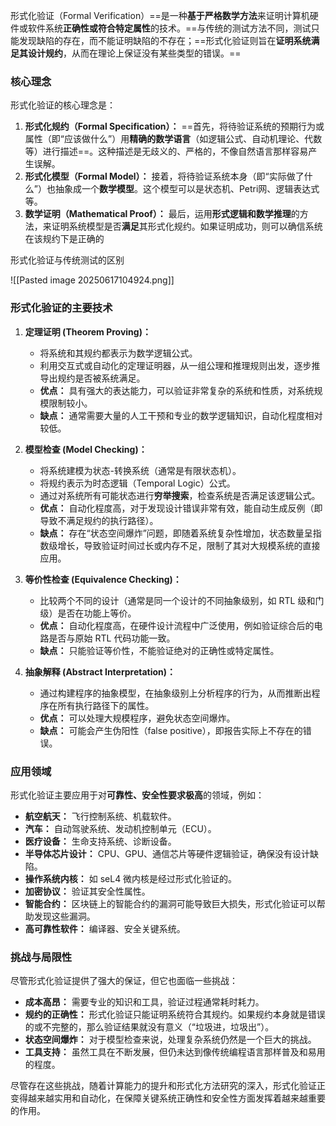 形式化验证（Formal Verification）==是一种**基于严格数学方法**来证明计算机硬件或软件系统**正确性或符合特定属性**的技术。==与传统的测试方法不同，测试只能发现缺陷的存在，而不能证明缺陷的不存在；==形式化验证则旨在**证明系统满足其设计规约**，从而在理论上保证没有某些类型的错误。==

### 核心理念

形式化验证的核心理念是：

1. **形式化规约（Formal Specification）：** ==首先，将待验证系统的预期行为或属性（即“应该做什么”）用**精确的数学语言**（如逻辑公式、自动机理论、代数等）进行描述==。这种描述是无歧义的、严格的，不像自然语言那样容易产生误解。
2. **形式化模型（Formal Model）：** 接着，将待验证系统本身（即“实际做了什么”）也抽象成一个**数学模型**。这个模型可以是状态机、Petri网、逻辑表达式等。
3. **数学证明（Mathematical Proof）：** 最后，运用**形式逻辑和数学推理**的方法，来证明系统模型是否**满足**其形式化规约。如果证明成功，则可以确信系统在该规约下是正确的


形式化验证与传统测试的区别

![[Pasted image 20250617104924.png]]

### 形式化验证的主要技术

1. **定理证明 (Theorem Proving)：**
    
    - 将系统和其规约都表示为数学逻辑公式。
    - 利用交互式或自动化的定理证明器，从一组公理和推理规则出发，逐步推导出规约是否被系统满足。
    - **优点：** 具有强大的表达能力，可以验证非常复杂的系统和性质，对系统规模限制较小。
    - **缺点：** 通常需要大量的人工干预和专业的数学逻辑知识，自动化程度相对较低。
2. **模型检查 (Model Checking)：**
    
    - 将系统建模为状态-转换系统（通常是有限状态机）。
    - 将规约表示为时态逻辑（Temporal Logic）公式。
    - 通过对系统所有可能状态进行**穷举搜索**，检查系统是否满足该逻辑公式。
    - **优点：** 自动化程度高，对于发现设计错误非常有效，能自动生成反例（即导致不满足规约的执行路径）。
    - **缺点：** 存在“状态空间爆炸”问题，即随着系统复杂性增加，状态数量呈指数级增长，导致验证时间过长或内存不足，限制了其对大规模系统的直接应用。
3. **等价性检查 (Equivalence Checking)：**
    
    - 比较两个不同的设计（通常是同一个设计的不同抽象级别，如 RTL 级和门级）是否在功能上等价。
    - **优点：** 自动化程度高，在硬件设计流程中广泛使用，例如验证综合后的电路是否与原始 RTL 代码功能一致。
    - **缺点：** 只能验证等价性，不能验证绝对的正确性或特定属性。
4. **抽象解释 (Abstract Interpretation)：**
    
    - 通过构建程序的抽象模型，在抽象级别上分析程序的行为，从而推断出程序在所有执行路径下的属性。
    - **优点：** 可以处理大规模程序，避免状态空间爆炸。
    - **缺点：** 可能会产生伪阳性（false positive），即报告实际上不存在的错误。

### 应用领域

形式化验证主要应用于对**可靠性、安全性要求极高**的领域，例如：

- **航空航天：** 飞行控制系统、机载软件。
- **汽车：** 自动驾驶系统、发动机控制单元（ECU）。
- **医疗设备：** 生命支持系统、诊断设备。
- **半导体芯片设计：** CPU、GPU、通信芯片等硬件逻辑验证，确保没有设计缺陷。
- **操作系统内核：** 如 seL4 微内核是经过形式化验证的。
- **加密协议：** 验证其安全性属性。
- **智能合约：** 区块链上的智能合约的漏洞可能导致巨大损失，形式化验证可以帮助发现这些漏洞。
- **高可靠性软件：** 编译器、安全关键系统。

### 挑战与局限性

尽管形式化验证提供了强大的保证，但它也面临一些挑战：

- **成本高昂：** 需要专业的知识和工具，验证过程通常耗时耗力。
- **规约的正确性：** 形式化验证只能证明系统符合其规约。如果规约本身就是错误的或不完整的，那么验证结果就没有意义（“垃圾进，垃圾出”）。
- **状态空间爆炸：** 对于模型检查来说，处理复杂系统仍然是一个巨大的挑战。
- **工具支持：** 虽然工具在不断发展，但仍未达到像传统编程语言那样普及和易用的程度。

尽管存在这些挑战，随着计算能力的提升和形式化方法研究的深入，形式化验证正变得越来越实用和自动化，在保障关键系统正确性和安全性方面发挥着越来越重要的作用。